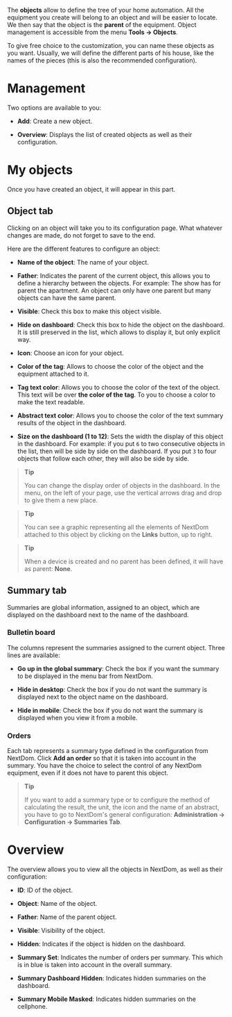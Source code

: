 The **objects** allow to define the tree of your home automation.
All the equipment you create will belong to an object and
will be easier to locate. We then say that the object
is the **parent** of the equipment. Object management is accessible
from the menu **Tools → Objects**.

To give free choice to the customization, you can name these
objects as you want. Usually, we will define the different
parts of his house, like the names of the pieces (this is also the
recommended configuration).

Management
=======

Two options are available to you:

-   **Add**: Create a new object.

-   **Overview**: Displays the list of created objects
    as well as their configuration.

My objects
==========

Once you have created an object, it will appear in this part.

Object tab
------------

Clicking on an object will take you to its configuration page. What
whatever changes are made, do not forget to save to the
end.

Here are the different features to configure an object:

-   **Name of the object**: The name of your object.

-   **Father**: Indicates the parent of the current object, this allows you to
    define a hierarchy between the objects. For example: The show has
    for parent the apartment. An object can only have one parent
    but many objects can have the same parent.

-   **Visible**: Check this box to make this object visible.

-   **Hide on dashboard**: Check this box to hide
    the object on the dashboard. It is still preserved in the
    list, which allows to display it, but only
    explicit way.

-   **Icon**: Choose an icon for your object.

-   **Color of the tag**: Allows to choose the color of the object and the
    equipment attached to it.

-   **Tag text color**: Allows you to choose the color of the text
    of the object. This text will be over **the color of the tag**. To you
    to choose a color to make the text readable.

-   **Abstract text color**: Allows you to choose the color of the text
    summary results of the object in the dashboard.

-   **Size on the dashboard (1 to 12)**: Sets the width
    the display of this object in the dashboard. For example: if you
    put `6` to two consecutive objects in the list, then
    will be side by side on the dashboard. If you put `3` to four
    objects that follow each other, they will also be side by side.

> **Tip**
>
> You can change the display order of objects in the dashboard.
> In the menu, on the left of your page, use the vertical arrows
> drag and drop to give them a new place.

> **Tip**
>
> You can see a graphic representing all the elements of NextDom
> attached to this object by clicking on the **Links** button, up to
> right.

> **Tip**
>
> When a device is created and no parent has been defined, it
> will have as parent: **None**.

Summary tab
-------------

Summaries are global information, assigned to an object, which
are displayed on the dashboard next to the name of the dashboard.

### Bulletin board

The columns represent the summaries assigned to the current object. Three
lines are available:

-   **Go up in the global summary**: Check the box if you
    want the summary to be displayed in the menu bar
    from NextDom.

-   **Hide in desktop**: Check the box if you do not want
    the summary is displayed next to the object name on the dashboard.

-   **Hide in mobile**: Check the box if you do not want
    the summary is displayed when you view it from a mobile.

### Orders

Each tab represents a summary type defined in the configuration
from NextDom. Click **Add an order** so that it is
taken into account in the summary. You have the choice to select the
control of any NextDom equipment, even if it does not have to
parent this object.

> **Tip**
>
> If you want to add a summary type or to configure the
> method of calculating the result, the unit, the icon and the name of an abstract,
> you have to go to NextDom's general configuration:
> **Administration → Configuration → Summaries Tab**.

Overview
==============

The overview allows you to view all the objects in
NextDom, as well as their configuration:

-   **ID**: ID of the object.

-   **Object**: Name of the object.

-   **Father**: Name of the parent object.

-   **Visible**: Visibility of the object.

-   **Hidden**: Indicates if the object is hidden on the dashboard.

-   **Summary Set**: Indicates the number of orders per summary. This
    which is in blue is taken into account in the overall summary.

-   **Summary Dashboard Hidden**: Indicates hidden summaries on
    the dashboard.

-   **Summary Mobile Masked**: Indicates hidden summaries on
    the cellphone.


